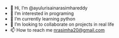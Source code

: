- 👋 Hi, I’m @ayulurisainarasimhareddy
- 👀 I’m interested in programing 
- 🌱 I’m currently learning python
- 💞️ I’m looking to collaborate on projects in real life
- 📫 How to reach me nrasimha20@gmail.com

<!---
ayulurisainarasimhareddy/ayulurisainarasimhareddy is a ✨ special ✨ repository because its `README.md` (this file) appears on your GitHub profile.
You can click the Preview link to take a look at your changes.
--->
